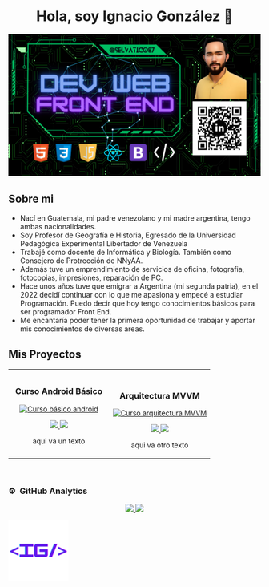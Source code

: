 <div align="center">
  <h1 align="center">Hola, soy Ignacio González 👋</h1>
</div>
<img src="https://github.com/selvatico87/selvatico87/blob/7c241a72427f3059cb897034fba225f8abe42571/Banner%20Ignacio.png"/>


## Sobre mi

- Nací en Guatemala, mi padre venezolano y mi madre argentina, tengo ambas nacionalidades.
- Soy Profesor de Geografía e Historia, Egresado de la Universidad Pedagógica Experimental Libertador de Venezuela
- Trabajé como docente de Informática y Biología. También como Consejero de Protrección de NNyAA.
- Además tuve un emprendimiento de servicios de oficina, fotografia, fotocopias, impresiones, reparación de PC.
- Hace unos años tuve que emigrar a Argentina (mi segunda patria), en el 2022 decidí continuar con lo que me apasiona
  y empecé a estudiar Programación. Puedo decir que hoy tengo conocimientos básicos para ser programador Front End. 
- Me encantaría poder tener la primera oportunidad de trabajar y aportar mis conocimientos de diversas areas.

## Mis Proyectos ##
<table>
  <tr>
  <td width="50%">
  <h3 align="center">Curso Android Básico</h3>
  <div align="center">
  <a href=""#" target="_blank"><img src="#" width="400" alt="Curso básico android"></a>
  <p>
  <a href="#" target="_blank">
  <img src="#">
  </a>
  <a href="#" target="_blank">
  <img src="#">
  </a>
  </p>
  <p>aqui va un texto</p>
  </div>

  </td>

  <td width="50%">
                 <br>
  <h3 align="center">Arquitectura MVVM</h3>
  <div align="center">                                       
  <a href="#" target="_blank"><img src="#" width="400" alt="Curso arquitectura MVVM"></a>
  <br>
  <p>
  <a href="#" target="_blank">
  <img src="#">
  </a>
  <a href="#" target="_blank">
  <img src="#">
  </a>
  </p>
  </p> aqui va otro texto</p>
  </div>                                                             
</table>                                                                                 
</div>
<br>

### ⚙️ &nbsp;GitHub Analytics 

<p align="center">
  <a href="https://github.com/selvatico87">
    <img height="180em" src="https://github-readme-stats-eight-theta.vercel.app/api?username=selvatico87&show_icons=true&theme=algolia&include_all_commits=true&count_private=true"/>
    <img height="180em" src="https://github-readme-stats-eight-theta.vercel.app/api/top-langs/?username=selvatico87&layout=compact&langs_count=8&theme=algolia"/>
  </a>
</p>
<div aling="center">
  <img aling="center" src="https://github.com/selvatico87/selvatico87/blob/7c241a72427f3059cb897034fba225f8abe42571/IG.png" width="120px" />
</div>
